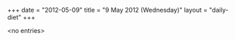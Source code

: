 +++
date = "2012-05-09"
title = "9 May 2012 (Wednesday)"
layout = "daily-diet"
+++


\<no entries\>

